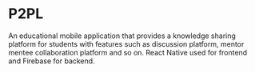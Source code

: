# P2PL
An educational mobile application that provides a knowledge sharing platform for students with features such as discussion platform, mentor mentee collaboration platform and so on. React Native used for frontend and Firebase for backend.
